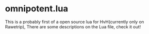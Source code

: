 # omnipotent.lua
This is a probably first of a open source lua for HvH(currently only on Rawetrip),
There are some descriptions on the Lua file, check it out!
